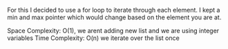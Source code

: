 For this I decided to use a for loop to iterate through each element. I kept a min and max pointer which would change based on the element you are at.

Space Complexity: O(1), we arent adding new list and we are using integer variables
Time Complexity: O(n) we iterate over the list once
